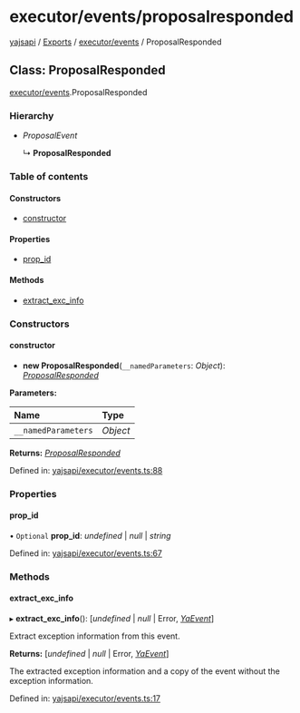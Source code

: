 # executor/events/proposalresponded

[yajsapi](https://github.com/golemfactory/yagna-docs/tree/9699eb3e934dbc2c15063c37bc7a317a2c47fef4/yajsapi/README.md) / [Exports](https://github.com/golemfactory/yagna-docs/tree/9699eb3e934dbc2c15063c37bc7a317a2c47fef4/yajsapi/modules.md) / [executor/events](../yajsapi-2/executor_events.md) / ProposalResponded

## Class: ProposalResponded

[executor/events](../yajsapi-2/executor_events.md).ProposalResponded

### Hierarchy

* _ProposalEvent_

  ↳ **ProposalResponded**

### Table of contents

#### Constructors

* [constructor](executor_events.proposalresponded.md#constructor)

#### Properties

* [prop\_id](executor_events.proposalresponded.md#prop_id)

#### Methods

* [extract\_exc\_info](executor_events.proposalresponded.md#extract_exc_info)

### Constructors

#### constructor

+ **new ProposalResponded**\(`__namedParameters`: _Object_\): [_ProposalResponded_](executor_events.proposalresponded.md)

**Parameters:**

| Name | Type |
| :--- | :--- |
| `__namedParameters` | _Object_ |

**Returns:** [_ProposalResponded_](executor_events.proposalresponded.md)

Defined in: [yajsapi/executor/events.ts:88](https://github.com/golemfactory/yajsapi/blob/0a8d8c8/yajsapi/executor/events.ts#L88)

### Properties

#### prop\_id

• `Optional` **prop\_id**: _undefined_ \| _null_ \| _string_

Defined in: [yajsapi/executor/events.ts:67](https://github.com/golemfactory/yajsapi/blob/0a8d8c8/yajsapi/executor/events.ts#L67)

### Methods

#### extract\_exc\_info

▸ **extract\_exc\_info**\(\): \[_undefined_ \| _null_ \| Error, [_YaEvent_](executor_events.yaevent.md)\]

Extract exception information from this event.

**Returns:** \[_undefined_ \| _null_ \| Error, [_YaEvent_](executor_events.yaevent.md)\]

The extracted exception information and a copy of the event without the exception information.

Defined in: [yajsapi/executor/events.ts:17](https://github.com/golemfactory/yajsapi/blob/0a8d8c8/yajsapi/executor/events.ts#L17)

